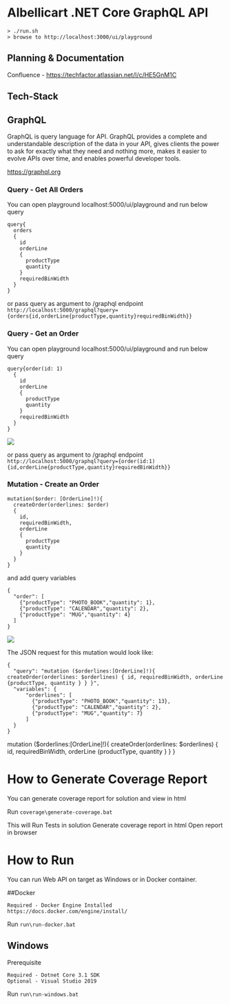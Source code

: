 
# Albellicart .NET Core GraphQL API

```
> ./run.sh
> browse to http://localhost:3000/ui/playground
```

## Planning & Documentation
Confluence - https://techfactor.atlassian.net/l/c/HE5GnM1C

## Tech-Stack



## GraphQL

GraphQL is query language for API.
GraphQL provides a complete and understandable description of the data in your API, gives clients the power to ask for exactly what they need and nothing more, 
makes it easier to evolve APIs over time, and enables powerful developer tools.

https://graphql.org

### Query - Get All Orders

You can open playground localhost:5000/ui/playground and run below query
``` 
query{
  orders
  {
    id
    orderLine
    {
      productType
      quantity
    }
    requiredBinWidth
  }
} 
```

or pass query as argument to /graphql endpoint
``` http://localhost:5000/graphql?query={orders{id,orderLine{productType,quantity}requiredBinWidth}} ```


### Query - Get an Order

You can open playground localhost:5000/ui/playground and run below query
``` 
query{order(id: 1)
  {
    id
    orderLine
    {
      productType
      quantity
    }
    requiredBinWidth
  }
} 
```

![](img/get-order.JPG)

or pass query as argument to /graphql endpoint
``` http://localhost:5000/graphql?query={order(id:1){id,orderLine{productType,quantity}requiredBinWidth}} ```

### Mutation - Create an Order

```
mutation($order: [OrderLine]!){
  createOrder(orderlines: $order)
  {
    id,
    requiredBinWidth,
    orderLine
    {
      productType
      quantity
    }
  }
}
```
and add query variables

```
{
  "order": [
    {"productType": "PHOTO_BOOK","quantity": 1},
    {"productType": "CALENDAR","quantity": 2},
    {"productType": "MUG","quantity": 4}
  ]
}
```

![](img/create-order.JPG)

The JSON request for this mutation would look like:
```
{
  "query": "mutation ($orderlines:[OrderLine]!){ createOrder(orderlines: $orderlines) { id, requiredBinWidth, orderLine {productType, quantity } } }",
  "variables": {
      "orderlines": [
        {"productType": "PHOTO_BOOK","quantity": 13},
        {"productType": "CALENDAR","quantity": 2},
        {"productType": "MUG","quantity": 7}
      ]
  }
}
```
mutation ($orderlines:[OrderLine]!){ createOrder(orderlines: $orderlines) { id, requiredBinWidth, orderLine {productType, quantity } } }

# How to Generate Coverage Report

You can generate coverage report for solution and view in html

Run
```coverage\generate-coverage.bat```

This will 
    Run Tests in solution
    Generate coverage report in html
    Open report in browser

# How to Run

You can run Web API on target as Windows or in Docker container.

##Docker

    Required - Docker Engine Installed https://docs.docker.com/engine/install/

Run
```run\run-docker.bat```

## Windows 
Prerequisite

	Required - Dotnet Core 3.1 SDK 
	Optional - Visual Studio 2019 
Run
```run\run-windows.bat```

 
